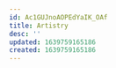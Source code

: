 ```yaml
---
id: Ac1GUJnoAOPEdYaIK_OAf
title: Artistry
desc: ''
updated: 1639759165186
created: 1639759165186
---
```


